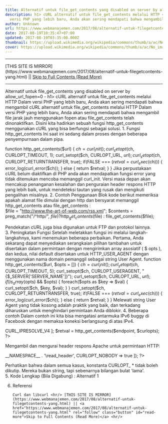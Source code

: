 ```yaml
---
title: Alternatif untuk file_get_contents yang disabled on server by allow_url_fopen=0
description: h1> cURL alternatif untuk file_get_contents melalui HTTP </h1>Dalam
  versi PHP yang lebih baru, Anda akan sering mendapati bahwa mengambil
author: Unknown
url: https://www.webmanajemen.com/2017/08/alternatif-untuk-filegetcontents-yang.html
date: 2017-08-19T10:35:47+07:00
updated: 2017-08-19T03:35:00.000Z
thumbnail: https://upload.wikimedia.org/wikipedia/commons/thumb/a/ac/No_image_available.svg/2048px-No_image_available.svg.png
cover: https://upload.wikimedia.org/wikipedia/commons/thumb/a/ac/No_image_available.svg/2048px-No_image_available.svg.png
---
```


<hr/> [THIS SITE IS MIRROR](https://www.webmanajemen.com/2017/08/alternatif-untuk-filegetcontents-yang.html) || <a href="https://www.webmanajemen.com/2017/08/alternatif-untuk-filegetcontents-yang.html" rel="follow" class="button" id="read-more">Skip to Full Contents (Read More)</a> <hr/> Alternatif untuk file_get_contents yang disabled on server by allow_url_fopen=0 - h1> cURL alternatif untuk file_get_contents melalui HTTP </h1>Dalam versi PHP yang lebih baru, Anda akan sering mendapati bahwa mengambil cURL alternatif untuk file_get_contents melalui HTTP 
Dalam versi PHP yang lebih baru, Anda akan sering mendapati bahwa mengambil file jarak jauh menggunakan     fopen     atau     file_get_contents     telah dinonaktifkan. Disini kita hadirkan sebuah fungsi     http_get_contents     menggunakan cURL yang bisa berfungsi sebagai solusi. 
 1. Fungsi http_get_contents 
Ini saat ini sedang dalam proses dengan beberapa penyempurnaan dalam pipa.

function http_get_contents($url)
{  $ch = curl_init();
  curl_setopt($ch, CURLOPT_TIMEOUT, 1);
  curl_setopt($ch, CURLOPT_URL, $url);
  curl_setopt($ch, CURLOPT_RETURNTRANSFER, true);
  if(FALSE === ($retval = curl_exec($ch))) {
    error_log(curl_error($ch));
  } else {
    return $retval;
  }
}
Jika perpustakaan cURL belum diaktifkan di PHP anda akan mendapatkan      fungsi      error yang      tidak ditemukan      mencoba memanggil       curl_init.
Versi masa depan akan mencakup penanganan kesalahan dan penguraian header respons HTTP yang lebih baik, untuk mendeteksi tautan yang rusak dan mengikuti pengalihan misalnya. 
 2. Contoh Penggunaan 
Blok kode berikut memeriksa apakah alamat file dimulai dengan     http     dan bersyarat memanggil     http_get_contents     atau     file_get_contents     :    
$file = "http://www.the-art-of-web.com/rss.xml";
$contents = preg_match("/^http/", $file) ? http_get_contents($file) : file_get_contents($file);
  
 Pendekatan cURL juga bisa digunakan untuk FTP dan protokol lainnya.    
 3. Peningkatan Fungsi 
Setelah meletakkan fungsi ini melalui langkah-langkahnya, kami menemukan beberapa perbaikan. 
Pertama, Anda sekarang dapat menyediakan serangkaian pilihan tambahan untuk disertakan dalam permintaan dengan mengirimkan array asosiatif (     $ opts     ), dan kedua, nilai default disertakan untuk     HTTP_USER_AGENT     dengan menggunakan nama domain pemanggil sebagai string User Agent.
function http_get_contents($url, $opts = [])
{  $ch = curl_init();
  curl_setopt($ch, CURLOPT_TIMEOUT, 5);
  curl_setopt($ch, CURLOPT_USERAGENT, "{$_SERVER['SERVER_NAME']}");
  curl_setopt($ch, CURLOPT_URL, $url);
  if(is_array($opts) && $opts) {
    foreach($opts as $key => $val) {
      curl_setopt($ch, $key, $val);
    }
  }
  curl_setopt($ch, CURLOPT_RETURNTRANSFER, true);
  if(FALSE === ($retval = curl_exec($ch))) {
    error_log(curl_error($ch));
  } else {
    return $retval;
  }
}
Melewati string User Agent yang tidak kosong adalah praktik yang baik, dan terkadang diharuskan untuk menghindari permintaan Anda diblokir. 
 4. Beberapa contoh 
Dalam contoh ini kita bisa mengatasi antarmuka IPv6 buggy di Facebook dengan memaksa koneksi berlangsung di atas IPv4. 
<?PHP
  $endpoint = "https://graph.facebook.com/?id=" . urlencode($uri);
  $curlopts = [
    CURLOPT_IPRESOLVE => CURL_IPRESOLVE_V4
  ];
  $retval = http_get_contents($endpoint, $curlopts);
?>

Mengambil dan mengurai     header respons Apache     untuk permintaan HTTP: 
<?PHP
  function read_header($ch, $string)
  {
    // function to receive and process the respons headers
  }
  $tmp = http_get_contents($url, [
    CURLOPT_HEADERFUNCTION => __NAMESPACE__ . '\read_header',
    CURLOPT_NOBODY => true
  ]);
?>

 Perhatikan bahwa dalam semua kasus, konstanta CURLOPT_ * tidak boleh dikutip.         Mereka bukan string, tapi sebenarnya bilangan bulat 'lama'.    
5. Kode Lengkap (Bila Digabung) : 
Alternatif 1
<?php
function http_get_contents($url)
{  $ch = curl_init();
  curl_setopt($ch, CURLOPT_TIMEOUT, 1);
  curl_setopt($ch, CURLOPT_URL, $url);
  curl_setopt($ch, CURLOPT_RETURNTRANSFER, true);
  if(FALSE === ($retval = curl_exec($ch))) {
    error_log(curl_error($ch));
  } else {
    return $retval;
  }
}$getcontents = preg_match("/^http/", $url) ? http_get_contents($url) : file_get_contents($url);
echo $getcontents;
?>

6. Referensi 

       Curl dan libcurl <hr/> [THIS SITE IS MIRROR](https://www.webmanajemen.com/2017/08/alternatif-untuk-filegetcontents-yang.html) || <a href="https://www.webmanajemen.com/2017/08/alternatif-untuk-filegetcontents-yang.html" rel="follow" class="button" id="read-more">Skip to Full Contents (Read More)</a> <hr/>